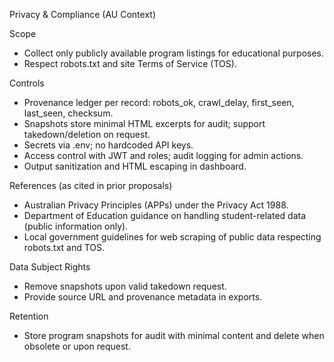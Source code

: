 Privacy & Compliance (AU Context)

Scope
- Collect only publicly available program listings for educational purposes.
- Respect robots.txt and site Terms of Service (TOS).

Controls
- Provenance ledger per record: robots_ok, crawl_delay, first_seen, last_seen, checksum.
- Snapshots store minimal HTML excerpts for audit; support takedown/deletion on request.
- Secrets via .env; no hardcoded API keys.
- Access control with JWT and roles; audit logging for admin actions.
- Output sanitization and HTML escaping in dashboard.

References (as cited in prior proposals)
- Australian Privacy Principles (APPs) under the Privacy Act 1988.
- Department of Education guidance on handling student-related data (public information only).
- Local government guidelines for web scraping of public data respecting robots.txt and TOS.

Data Subject Rights
- Remove snapshots upon valid takedown request.
- Provide source URL and provenance metadata in exports.

Retention
- Store program snapshots for audit with minimal content and delete when obsolete or upon request.

